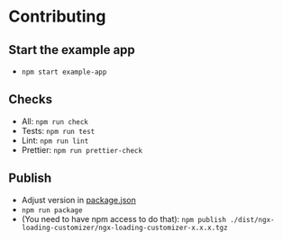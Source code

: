 # Contributing

## Start the example app

- `npm start example-app`

## Checks

- All: `npm run check`
- Tests: `npm run test`
- Lint: `npm run lint`
- Prettier: `npm run prettier-check`

## Publish

- Adjust version in [package.json](./projects/ngx-loading-customizer/package.json)
- `npm run package`
- (You need to have npm access to do that): `npm publish ./dist/ngx-loading-customizer/ngx-loading-customizer-x.x.x.tgz`
